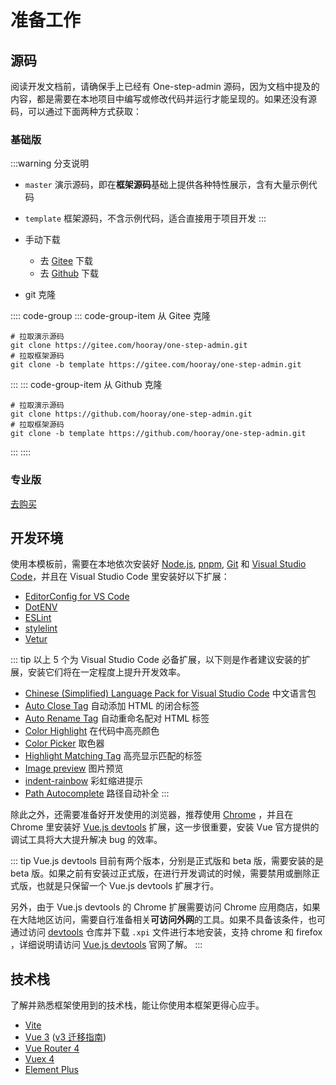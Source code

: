 # 准备工作

## 源码

阅读开发文档前，请确保手上已经有 One-step-admin 源码，因为文档中提及的内容，都是需要在本地项目中编写或修改代码并运行才能呈现的。如果还没有源码，可以通过下面两种方式获取：

### 基础版

:::warning 分支说明
- `master` 演示源码，即在**框架源码**基础上提供各种特性展示，含有大量示例代码
- `template` 框架源码，不含示例代码，适合直接用于项目开发
:::

- 手动下载
  - 去 [Gitee](https://gitee.com/hooray/one-step-admin) 下载
  - 去 [Github](https://github.com/hooray/one-step-admin) 下载
- git 克隆

:::: code-group
::: code-group-item 从 Gitee 克隆
```bash:no-line-numbers
# 拉取演示源码
git clone https://gitee.com/hooray/one-step-admin.git
# 拉取框架源码
git clone -b template https://gitee.com/hooray/one-step-admin.git
```
:::
::: code-group-item 从 Github 克隆
```bash:no-line-numbers
# 拉取演示源码
git clone https://github.com/hooray/one-step-admin.git
# 拉取框架源码
git clone -b template https://github.com/hooray/one-step-admin.git
```
:::
::::

### 专业版

[去购买](../buy.md)

## 开发环境

使用本模板前，需要在本地依次安装好 [Node.js](https://nodejs.org/zh-cn/), [pnpm](https://pnpm.io/zh/), [Git](https://git-scm.com/) 和 [Visual Studio Code](https://code.visualstudio.com/)，并且在 Visual Studio Code 里安装好以下扩展：

- [EditorConfig for VS Code](https://marketplace.visualstudio.com/items?itemName=EditorConfig.EditorConfig)
- [DotENV](https://marketplace.visualstudio.com/items?itemName=mikestead.dotenv)
- [ESLint](https://marketplace.visualstudio.com/items?itemName=dbaeumer.vscode-eslint)
- [stylelint](https://marketplace.visualstudio.com/items?itemName=stylelint.vscode-stylelint)
- [Vetur](https://marketplace.visualstudio.com/items?itemName=octref.vetur)

::: tip
以上 5 个为 Visual Studio Code 必备扩展，以下则是作者建议安装的扩展，安装它们将在一定程度上提升开发效率。

- [Chinese (Simplified) Language Pack for Visual Studio Code](https://marketplace.visualstudio.com/items?itemName=MS-CEINTL.vscode-language-pack-zh-hans) 中文语言包
- [Auto Close Tag](https://marketplace.visualstudio.com/items?itemName=formulahendry.auto-close-tag) 自动添加 HTML 的闭合标签
- [Auto Rename Tag](https://marketplace.visualstudio.com/items?itemName=formulahendry.auto-rename-tag) 自动重命名配对 HTML 标签
- [Color Highlight](https://marketplace.visualstudio.com/items?itemName=naumovs.color-highlight) 在代码中高亮颜色
- [Color Picker](https://marketplace.visualstudio.com/items?itemName=anseki.vscode-color) 取色器
- [Highlight Matching Tag](https://marketplace.visualstudio.com/items?itemName=vincaslt.highlight-matching-tag) 高亮显示匹配的标签
- [Image preview](https://marketplace.visualstudio.com/items?itemName=kisstkondoros.vscode-gutter-preview) 图片预览
- [indent-rainbow](https://marketplace.visualstudio.com/items?itemName=oderwat.indent-rainbow) 彩虹缩进提示
- [Path Autocomplete](https://marketplace.visualstudio.com/items?itemName=ionutvmi.path-autocomplete) 路径自动补全
:::

除此之外，还需要准备好开发使用的浏览器，推荐使用 [Chrome](https://www.google.cn/chrome/) ，并且在 Chrome 里安装好 [Vue.js devtools](https://chrome.google.com/webstore/detail/vuejs-devtools/ljjemllljcmogpfapbkkighbhhppjdbg) 扩展，这一步很重要，安装 Vue 官方提供的调试工具将大大提升解决 bug 的效率。

::: tip
Vue.js devtools 目前有两个版本，分别是正式版和 beta 版，需要安装的是 beta 版。如果之前有安装过正式版，在进行开发调试的时候，需要禁用或删除正式版，也就是只保留一个 Vue.js devtools 扩展才行。

另外，由于 Vue.js devtools 的 Chrome 扩展需要访问 Chrome 应用商店，如果在大陆地区访问，需要自行准备相关**可访问外网**的工具。如果不具备该条件，也可通过访问 [devtools](https://github.com/vuejs/devtools) 仓库并下载 `.xpi` 文件进行本地安装，支持 chrome 和 firefox ，详细说明请访问 [Vue.js devtools](https://devtools.vuejs.org/) 官网了解。
:::

## 技术栈

了解并熟悉框架使用到的技术栈，能让你使用本框架更得心应手。

- [Vite](https://cn.vitejs.dev/)
- [Vue 3](https://v3.cn.vuejs.org/) ([v3 迁移指南](https://v3.cn.vuejs.org/guide/migration/introduction.html))
- [Vue Router 4](https://next.router.vuejs.org/zh/)
- [Vuex 4](https://next.vuex.vuejs.org/zh/index.html)
- [Element Plus](https://element-plus.org/#/zh-CN)
